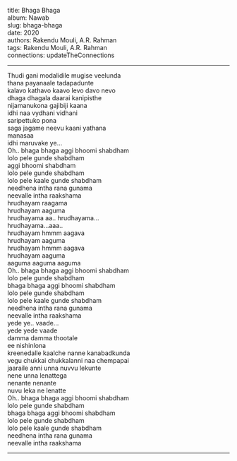 title: Bhaga Bhaga  
album: Nawab  
slug: bhaga-bhaga  
date: 2020  
authors: Rakendu Mouli, A.R. Rahman  
tags: Rakendu Mouli, A.R. Rahman  
connections: updateTheConnections  

------------

Thudi gani modalidile mugise veelunda  
thana payanaale tadapadunte  
kalavo kathavo kaavo levo davo nevo  
dhaga dhagala daarai kanipisthe  
nijamanukona gajibiji kaana  
idhi naa vydhani vidhani  
saripettuko pona  
saga jagame neevu kaani yathana  
manasaa  
idhi maruvake ye...  
Oh.. bhaga bhaga aggi bhoomi shabdham  
lolo pele gunde shabdham  
aggi bhoomi shabdham  
lolo pele gunde shabdham  
lolo pele kaale gunde shabdham  
needhena intha rana gunama  
neevalle intha raakshama  
hrudhayam raagama  
hrudhayam aaguma  
hrudhayama aa.. hrudhayama...  
hrudhayama...aaa..  
hrudhayam hmmm aagava  
hrudhayam aaguma  
hrudhayam hmmm aagava  
hrudhayam aaguma  
aaguma aaguma aaguma  
Oh.. bhaga bhaga aggi bhoomi shabdham  
lolo pele gunde shabdham  
bhaga bhaga aggi bhoomi shabdham  
lolo pele gunde shabdham  
lolo pele kaale gunde shabdham  
needhena intha rana gunama  
neevalle intha raakshama  
yede ye.. vaade...  
yede yede vaade  
damma damma thootale  
ee nishinlona  
kreenedalle kaalche nanne kanabadkunda  
vegu chukkai chukkalanni naa chempapai  
jaaraile anni unna nuvvu lekunte  
nene unna lenattega  
nenante nenante  
nuvu leka ne lenatte  
Oh.. bhaga bhaga aggi bhoomi shabdham  
lolo pele gunde shabdham  
bhaga bhaga aggi bhoomi shabdham  
lolo pele gunde shabdham  
lolo pele kaale gunde shabdham  
needhena intha rana gunama  
neevalle intha raakshama  


------------
